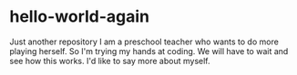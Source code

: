 # hello-world-again
Just another repository
I am a preschool teacher who wants to do more playing herself. So I'm trying my hands at coding. We will have to wait and see how this works.
I'd like to say more about myself.
